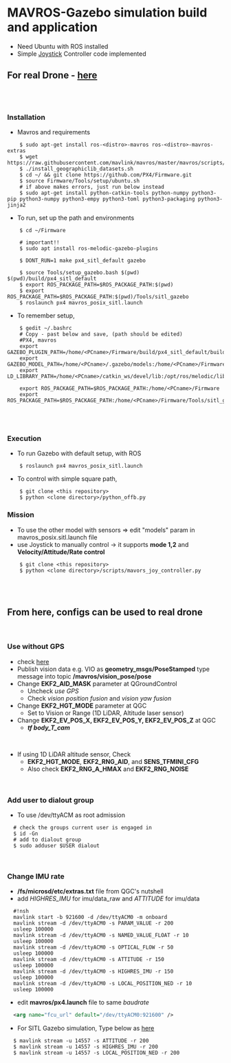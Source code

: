 # MAVROS-Gazebo simulation build and application
+ Need Ubuntu with ROS installed
+ Simple [Joystick](https://asia.playstation.com/ko-kr/accessories/dualshock4/) Controller code implemented

## For real Drone - [here](#from-here-configs-can-be-used-to-real-drone)

<br><br>

### Installation 
+ Mavros and requirements
~~~shell
    $ sudo apt-get install ros-<distro>-mavros ros-<distro>-mavros-extras
    $ wget https://raw.githubusercontent.com/mavlink/mavros/master/mavros/scripts/install_geographiclib_datasets.sh
    $ ./install_geographiclib_datasets.sh
    $ cd ~/ && git clone https://github.com/PX4/Firmware.git
    $ source Firmware/Tools/setup/ubuntu.sh
    # if above makes errors, just run below instead
    $ sudo apt-get install python-catkin-tools python-numpy python3-pip python3-numpy python3-empy python3-toml python3-packaging python3-jinja2
~~~
+ To run, set up the path and environments
~~~shell
    $ cd ~/Firmware
    
    # important!!
    $ sudo apt install ros-melodic-gazebo-plugins
    
    $ DONT_RUN=1 make px4_sitl_default gazebo
    
    $ source Tools/setup_gazebo.bash $(pwd) $(pwd)/build/px4_sitl_default
    $ export ROS_PACKAGE_PATH=$ROS_PACKAGE_PATH:$(pwd)
    $ export ROS_PACKAGE_PATH=$ROS_PACKAGE_PATH:$(pwd)/Tools/sitl_gazebo
    $ roslaunch px4 mavros_posix_sitl.launch
~~~
+ To remember setup,
~~~shell
    $ gedit ~/.bashrc
    # Copy - past below and save, (path should be edited)
    #PX4, mavros
    export GAZEBO_PLUGIN_PATH=/home/<PCname>/Firmware/build/px4_sitl_default/build_gazebo
    export GAZEBO_MODEL_PATH=/home/<PCname>/.gazebo/models:/home/<PCname>/Firmware/Tools/sitl_gazebo/models
    export LD_LIBRARY_PATH=/home/<PCname>/catkin_ws/devel/lib:/opt/ros/melodic/lib:/home/<PCname>/Firmware/build/px4_sitl_default/build_gazebo

    export ROS_PACKAGE_PATH=$ROS_PACKAGE_PATH:/home/<PCname>/Firmware
    export ROS_PACKAGE_PATH=$ROS_PACKAGE_PATH:/home/<PCname>/Firmware/Tools/sitl_gazebo
~~~

<br><br>

### Execution
+ To run Gazebo with default setup, with ROS
~~~shell
    $ roslaunch px4 mavros_posix_sitl.launch
~~~
+ To control with simple square path,
~~~shell
    $ git clone <this repository>
    $ python <clone directory>/python_offb.py
~~~


### Mission
+ To use the other model with sensors => edit "models" param in mavros_posix.sitl.launch file
+ use Joystick to manually control -> it supports **mode 1,2** and **Velocity/Attitude/Rate control**
~~~shell
    $ git clone <this repository>
    $ python <clone directory>/scripts/mavors_joy_controller.py
~~~

<br><br>

## From here, configs can be used to real drone

<br>

### Use without GPS
+ check [here](https://dev.px4.io/v1.9.0/en/ros/external_position_estimation.html)
+ Publish vision data e.g. VIO as **geometry_msgs/PoseStamped** type message into topic **/mavros/vision_pose/pose**
+ Change **EKF2_AID_MASK** parameter at QGroundControl
  + Uncheck *use GPS*
  + Check *vision position fusion* and *vision yaw fusion*
+ Change **EKF2_HGT_MODE** parameter at QGC
  + Set to Vision or Range (1D LiDAR, Altitude laser sensor)
+ Change **EKF2_EV_POS_X, EKF2_EV_POS_Y, EKF2_EV_POS_Z** at QGC
  + ***tf body_T_cam***

<br>

+ If using 1D LiDAR altitude sensor, Check
  + **EKF2_HGT_MODE**, **EKF2_RNG_AID**, and **SENS_TFMINI_CFG**
  + Also check **EKF2_RNG_A_HMAX** and **EKF2_RNG_NOISE**
<br>

### Add user to dialout group
+ To use /dev/ttyACM as root admission
~~~shell
  # check the groups current user is engaged in
  $ id -Gn
  # add to dialout group
  $ sudo adduser $USER dialout
~~~

<br>

### Change IMU rate
+ **/fs/microsd/etc/extras.txt** file from QGC's nutshell
+ add *HIGHRES_IMU* for imu/data_raw and *ATTITUDE* for imu/data
~~~shell
  #!nsh
  mavlink start -b 921600 -d /dev/ttyACM0 -m onboard
  mavlink stream -d /dev/ttyACM0 -s PARAM_VALUE -r 200
  usleep 100000
  mavlink stream -d /dev/ttyACM0 -s NAMED_VALUE_FLOAT -r 10
  usleep 100000
  mavlink stream -d /dev/ttyACM0 -s OPTICAL_FLOW -r 50
  usleep 100000
  mavlink stream -d /dev/ttyACM0 -s ATTITUDE -r 150
  usleep 100000
  mavlink stream -d /dev/ttyACM0 -s HIGHRES_IMU -r 150
  usleep 100000
  mavlink stream -d /dev/ttyACM0 -s LOCAL_POSITION_NED -r 10
  usleep 100000
~~~
+ edit **mavros/px4.launch** file to same *baudrate*
~~~xml
  <arg name="fcu_url" default="/dev/ttyACM0:921600" />
~~~
+ For SITL Gazebo simulation, Type below as [here](https://zhuanlan.zhihu.com/p/33075247)
~~~shell
  $ mavlink stream -u 14557 -s ATTITUDE -r 200
  $ mavlink stream -u 14557 -s HIGHRES_IMU -r 200
  $ mavlink stream -u 14557 -s LOCAL_POSITION_NED -r 200
~~~
